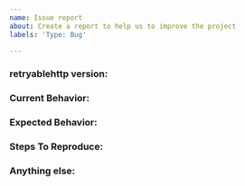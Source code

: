 ```yaml
---
name: Issue report
about: Create a report to help us to improve the project
labels: 'Type: Bug'

---
```


<!-- 
1. Please search to see if an issue already exists for the bug you encountered.
2. For support requests, FAQs or "How to" questions, please use the GitHub Discussions section instead - https://github.com/projectdiscovery/retryablehttp/discussions or
3. Join our discord server at https://discord.gg/projectdiscovery and post the question on the #retryablehttp channel.
-->

<!-- ISSUES MISSING IMPORTANT INFORMATION MAY BE CLOSED WITHOUT INVESTIGATION. -->

### retryablehttp version:
<!-- You can find current version of retryablehttp with "retryablehttp -version" -->
<!-- We only accept issues that are reproducible on the latest version of retryablehttp. -->
<!-- You can find the latest version of project at https://github.com/projectdiscovery/retryablehttp/releases/ -->

### Current Behavior:
<!-- A concise description of what you're experiencing. -->

### Expected Behavior:
<!-- A concise description of what you expected to happen. -->

### Steps To Reproduce:
<!--
Example: steps to reproduce the behavior:
1. Run 'retryablehttp ..'
2. See error...
-->


### Anything else:
<!-- Links? References? Screnshots? Anything that will give us more context about the issue that you are encountering! -->